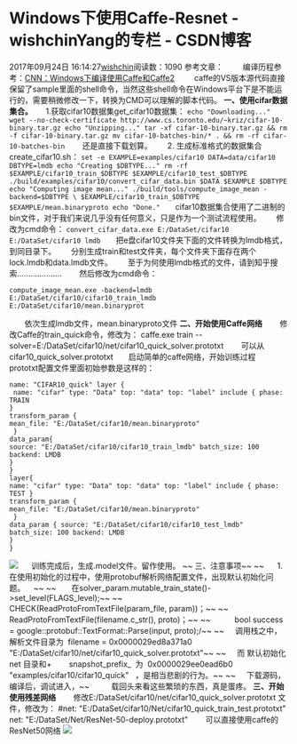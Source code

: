 # Windows下使用Caffe-Resnet - wishchinYang的专栏 - CSDN博客
2017年09月24日 16:14:27[wishchin](https://me.csdn.net/wishchin)阅读数：1090
参考文章：
        编译历程参考：[CNN：Windows下编译使用Caffe和Caffe2](http://blog.csdn.net/wishchin/article/details/77863889)
        caffe的VS版本源代码直接保留了sample里面的shell命令，当然这些shell命令在Windows平台下是不能运行的，需要稍微修改一下，转换为CMD可以理解的脚本代码。
**一、使用cifar数据集合。**
     1.获取cifar10数据集get_cifar10数据集：
`echo "Downloading..." wget --no-check-certificate http://www.cs.toronto.edu/~kriz/cifar-10-binary.tar.gz echo "Unzipping..." tar -xf cifar-10-binary.tar.gz && rm -f cifar-10-binary.tar.gz mv cifar-10-batches-bin/* . && rm -rf cifar-10-batches-bin`
       还是直接下载划算。
      2. 生成标准格式的数据集合create_cifar10.sh：
`set -e EXAMPLE=examples/cifar10 DATA=data/cifar10 DBTYPE=lmdb echo "Creating $DBTYPE..." rm -rf $EXAMPLE/cifar10_train_$DBTYPE $EXAMPLE/cifar10_test_$DBTYPE ./build/examples/cifar10/convert_cifar_data.bin $DATA $EXAMPLE $DBTYPE echo "Computing image mean..." ./build/tools/compute_image_mean -backend=$DBTYPE \ $EXAMPLE/cifar10_train_$DBTYPE $EXAMPLE/mean.binaryproto echo "Done."`
      cifar10数据集合使用了二进制的bin文件，对于我们来说几乎没有任何意义，只是作为一个测试流程使用。
      修改为cmd命令：
`convert_cifar_data.exe E:/DataSet/cifar10 E:/DataSet/cifar10 lmdb`
      把e盘cifar10文件夹下面的文件转换为lmdb格式，到同目录下。
      分别生成train和test文件夹，每个文件夹下面存在两个lock.lmdb和data.lmdb文件。
      至于为何使用lmdb格式的文件，请到知乎搜索....................
       然后修改为cmd命令：    
```
compute_image_mean.exe -backend=lmdb E:/DataSet/cifar10/cifar10_train_lmdb E:/DataSet/cifar10/mean.binaryprot
```
       依次生成lmdb文件，mean.binaryproto文件
**二、开始使用Caffe网络**
       修改Caffe的train_quick命令，修改为：
caffe.exe train --solver=E:/DataSet/cifar10/net/cifar10_quick_solver.prototxt
       可以从
cifar10_quick_solver.prototxt 
      启动简单的caffe网络，开始训练过程
      prototxt配置文件里面初始参数是这样的：
```
name: "CIFAR10_quick" layer { 
 name: "cifar" type: "Data" top: "data" top: "label" include { phase: TRAIN 
} 
transform_param { 
mean_file: "E:/DataSet/cifar10/mean.binaryproto"
 } 
data_param{ 
source: "E:/DataSet/cifar10/cifar10_train_lmdb" batch_size: 100 backend: LMDB 
} 
} 
layer{ 
name: "cifar" type: "Data" top: "data" top: "label" include { phase: TEST } 
transform_param { 
mean_file: "E:/DataSet/cifar10/mean.binaryproto"
 } 
data_param { source: "E:/DataSet/cifar10/cifar10_test_lmdb" batch_size: 100 backend: LMDB 
} 
}
```
![](https://img-blog.csdn.net/20170924224804807?watermark/2/text/aHR0cDovL2Jsb2cuY3Nkbi5uZXQvd2lzaGNoaW4=/font/5a6L5L2T/fontsize/400/fill/I0JBQkFCMA==/dissolve/70/gravity/Center)
     训练完成后，生成.model文件。留作使用。
~~ 三、注意事项~~
~~      1. 在使用初始化的过程中，使用protobuf解析网络配置文件，出现默认初始化问题。    ~~
~~       在solver_param.mutable_train_state()->set_level(FLAGS_level);~~
~~           CHECK(ReadProtoFromTextFile(param_file, param))；~~
~~           ReadProtoFromTextFile(filename.c_str(), proto)；~~
~~           bool success = google::protobuf::TextFormat::Parse(input, proto);/~~
~~     调用栈之中，解析文件目录为  filename = 0x0000029ed8a371a0 "E:/DataSet/cifar10/net/cifar10_quick_solver.prototxt"~~
~~     而 默认初始化 net 目录和+        snapshot_prefix_  为  0x0000029ee0ead6b0 "examples/cifar10/cifar10_quick"   ，是相当悲剧的行为。~~
~~     下载源码，编译后，调试进入，~~
         载回头来看这些繁琐的东西，真是蛋疼。
**三、开始使用残差网络**
       修改E:/DataSet/cifar10/net/cifar10_quick_solver.prototxt 文件，修改为：
#net: "E:/DataSet/cifar10/Net/cifar10_quick_train_test.prototxt"
net: "E:/DataSet/Net/ResNet-50-deploy.prototxt"
       可以直接使用caffe的ResNet50网络
![](https://img-blog.csdn.net/20170927232150271?watermark/2/text/aHR0cDovL2Jsb2cuY3Nkbi5uZXQvd2lzaGNoaW4=/font/5a6L5L2T/fontsize/400/fill/I0JBQkFCMA==/dissolve/70/gravity/Center)
